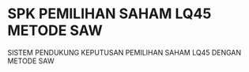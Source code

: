 # SPK PEMILIHAN SAHAM LQ45 METODE SAW
SISTEM PENDUKUNG KEPUTUSAN PEMILIHAN SAHAM LQ45 DENGAN METODE SAW
